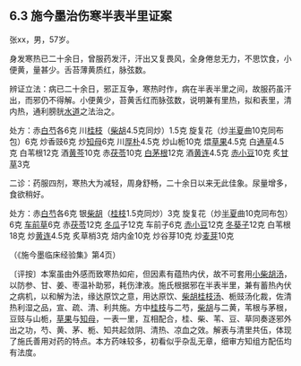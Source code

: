 ## 6.3 施今墨治伤寒半表半里证案

张xx，男，57岁。

身发寒热已二十余日，曾服药发汗，汗出又复畏风，全身倦怠无力，不思饮食，小便黄，量甚少。舌苔薄黄质红，脉弦数。

辨证立法：病已二十余日，邪正互争，寒热时作，病在半表半里之间，故服药虽汗出，而邪仍不得解。小便黄少，苔黄舌红而脉弦数，说明兼有里热，拟和表里，清内热，通利膀胱[水道](https://www.gmzyjc.com/read/zjs/zjs3.1.1-3-0.1.3.3.28.md)之法治之。

处方：赤[白芍](https://www.gmzyjc.com/read/bc/bc17-0.3.4.0.0.md)各6克 川[桂枝](https://www.gmzyjc.com/read/bc/bc01-1.1.2.0.0.md)（[柴胡](https://www.gmzyjc.com/read/bc/bc01-1.2.9.0.0.md)4.5克同炒）1.5克 旋复花（炒[半夏](https://www.gmzyjc.com/read/bc/bc16-0.1.1.0.0.md)曲10克同布包）6克 炒香豉6克 炒[知母](https://www.gmzyjc.com/read/bc/bc03-0.1.2.0.0.md)6克 川[厚朴](https://www.gmzyjc.com/read/bc/bc04-0.0.3.0.0.md)4.5克 炒山栀10克 煨[草果](https://www.gmzyjc.com/read/bc/bc04-0.0.7.0.0.md)4.5克 白[通草](https://www.gmzyjc.com/read/bc/bc05-0.0.9.0.0.md)4.5克 白苇根12克 酒[黄芩](https://www.gmzyjc.com/read/bc/bc03-0.2.1.0.0.md)10克 赤[茯苓](https://www.gmzyjc.com/read/bc/bc05-0.0.1.0.0.md)10克 [白茅根](https://www.gmzyjc.com/read/bc/bc13-0.0.5.0.0.md)12克 酒[黄连](https://www.gmzyjc.com/read/bc/bc03-0.2.2.0.0.md)4.5克 [赤小豆](https://www.gmzyjc.com/read/bc/bc05-0.0.20.0.0.md)10克 炙[甘草](https://www.gmzyjc.com/read/bc/bc17-0.1.8.0.0.md)3克

二诊：药服四剂，寒热大为减轻，周身舒畅，二十余日以来无此佳象。尿量增多，食欲稍好。

处方：赤[白芍](https://www.gmzyjc.com/read/bc/bc17-0.3.4.0.0.md)各6克 银[柴胡](https://www.gmzyjc.com/read/bc/bc01-1.2.9.0.0.md)（[桂枝](https://www.gmzyjc.com/read/bc/bc01-1.1.2.0.0.md)1.5克同炒）3克 旋复花（炒[半夏](https://www.gmzyjc.com/read/bc/bc16-0.1.1.0.0.md)曲10克同布包）6克 [车前草](https://www.gmzyjc.com/read/bc/bc05-0.0.6.0.0.md)6克 赤[茯苓](https://www.gmzyjc.com/read/bc/bc05-0.0.1.0.0.md)12克 [冬瓜](https://www.gmzyjc.com/read/bc/bc05-0.0.18.0.0.md)子12克 车前子6克 [赤小豆](https://www.gmzyjc.com/read/bc/bc05-0.0.20.0.0.md)12克 [冬葵子](https://www.gmzyjc.com/read/bc/bc05-0.0.17.0.0.md)12克 白苇根18克 炒[黄连](https://www.gmzyjc.com/read/bc/bc03-0.2.2.0.0.md)4.5克 炙草梢3克 焙内金10克 炒谷芽10克 炒[麦芽](https://www.gmzyjc.com/read/bc/bc14-0.0.2.0.0.md)10克

（《施今墨临床经验集》第4页）

〔评按〕本案虽由外感而致寒热如疟，但因素有蕴热内伏，故不可套用[小柴胡汤](https://www.gmzyjc.com/read/fjx/fjx02-0.1.0.0.0.md)，以防参、甘、姜、枣温补助邪，耗伤津液。施氏根据邪在半表半里，兼有蓄热內伏之病机，以和解为法，缘达原饮之意，用达原饮、[柴胡](https://www.gmzyjc.com/read/bc/bc01-1.2.9.0.0.md)[桂枝汤](https://www.gmzyjc.com/read/fjx/fjx01-0.1.0.0.0.md)、栀豉汤化裁，佐清热利湿之品，宣、疏、清、利共施。方中[桂枝](https://www.gmzyjc.com/read/bc/bc01-1.1.2.0.0.md)与二芍，[柴胡](https://www.gmzyjc.com/read/bc/bc01-1.2.9.0.0.md)与二黄，苇根与茅根，豆豉与山栀，[草果](https://www.gmzyjc.com/read/bc/bc04-0.0.7.0.0.md)与[知母](https://www.gmzyjc.com/read/bc/bc03-0.1.2.0.0.md)，一表一里，互相配合，桂、柴、苇、豆、草同奏逐邪外出之功，芍、黄、茅、栀、知共起敛阴、清热、凉血之效。解表与清里共伍，体现了施氏善用对药的特点。本方药味较多，初看似乎杂乱无章，细审方知组方配伍均有法度。
